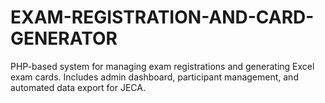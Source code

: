 # EXAM-REGISTRATION-AND-CARD-GENERATOR
PHP-based system for managing exam registrations and generating Excel exam cards. Includes admin dashboard, participant management, and automated data export for JECA.
